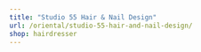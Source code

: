 ```yaml
---
title: "Studio 55 Hair & Nail Design"
url: /oriental/studio-55-hair-and-nail-design/
shop: hairdresser
---
```

